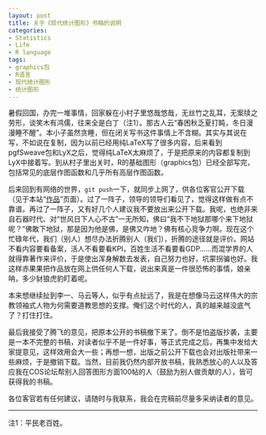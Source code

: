 ```yaml
---
layout: post
title: 关于《现代统计图形》书稿的说明
categories:
- Statistics
- Life
- R language
tags:
- graphics包
- R语言
- 现代统计图形
- 统计图形
---
```


暑假回国，办完一堆事情，回家躲在小村子里悠哉悠哉，无丝竹之乱耳，无案牍之劳形，谈笑木有鸿儒，往来全是白丁（注1）。那古人云“春困秋乏夏打盹，冬日漫漫睡不醒”。本小子虽然贪睡，但在闭关写书这件事情上不含糊。其实与其说在写，不如说在复制，因为以前已经用纯LaTeX写了很多内容，后来看到pgfSweave包和LyX之后，觉得纯LaTeX太麻烦了，于是把原来的内容都复制到LyX中接着写。到从村子里出关时，R的基础图形（graphics包）已经全部写完，包括常见的底层作图函数和几乎所有高层作图函数。

后来回到有网络的世界，`git push`一下，就同步上网了，供各位客官公开下载（见于本站“[作品](http://yihui.name/cn/publication/)”页面）。过了一阵子，领导的领导们看见了，觉得这样做有点不靠谱。再过了一阵子，又有好几个人建议我不要放出来公开下载。我呢，也绝非来自石器时代、对“世风日下人心不古”一无所知，佛曰“我不下地狱那哪个来下地狱呢？”佛敢下地狱，那是因为他是佛，是佛又咋地？佛有核心竞争力啊。现在这个忙碌年代，我们（别人）想尽办法折腾别人（我们），折腾的途径就是评价。网站不看内容要看备案，活人不看要看KPI，百姓生活不看要看GDP……而混学界的人就得靠著作来评价，于是使出浑身解数去发表，自己努力也好，坑蒙拐骗也好。我这样赤果果把作品放在网上供任何人下载，说出来真是一件很恐怖的事情，娘亲呐，多少豺狼虎豹盯着呢。

本来想继续扯到李一、马云等人，似乎有点扯远了，我是在想像马云这样伟大的宗教领袖式人物为何需要道教思想的支撑。俺们这个时代的人，真的越来越没底气了？打住打住。

最后我接受了腾飞的意见，把原本公开的书稿撤下来了。倒不是怕盗版抄袭，主要是一本不完整的书稿，对读者似乎不是一件好事，等正式完成之后，再集中发给大家提意见，这样效用会大一些；再想一想，出版之前公开下载也会对出版社带来一些麻烦，于是撤销下载。当然，目前我仍然内部开放书稿，我熟悉放心的人以及答应我在COS论坛帮别人回答图形方面100帖的人（鼓励为别人做贡献的人），皆可获得我的书稿。

各位客官若有任何建议，请随时与我联系，我会在完稿前尽量多采纳读者的意见。

---

注1：平民老百姓。

